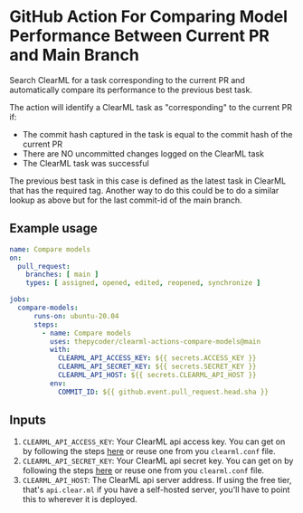 # GitHub Action For Comparing Model Performance Between Current PR and Main Branch

Search ClearML for a task corresponding to the current PR and automatically compare its performance to the previous best task.

The action will identify a ClearML task as "corresponding" to the current PR if:
- The commit hash captured in the task is equal to the commit hash of the current PR
- There are NO uncommitted changes logged on the ClearML task
- The ClearML task was successful

The previous best task in this case is defined as the latest task in ClearML that has the required tag.
Another way to do this could be to do a similar lookup as above but for the last commit-id of the main branch.

## Example usage

```yaml
name: Compare models
on:
  pull_request:
    branches: [ main ]
    types: [ assigned, opened, edited, reopened, synchronize ]

jobs:
  compare-models:
      runs-on: ubuntu-20.04
      steps:
        - name: Compare models
          uses: thepycoder/clearml-actions-compare-models@main
          with:
            CLEARML_API_ACCESS_KEY: ${{ secrets.ACCESS_KEY }}
            CLEARML_API_SECRET_KEY: ${{ secrets.SECRET_KEY }}
            CLEARML_API_HOST: ${{ secrets.CLEARML_API_HOST }}
          env:
            COMMIT_ID: ${{ github.event.pull_request.head.sha }}
```

## Inputs

1. `CLEARML_API_ACCESS_KEY`: Your ClearML api access key. You can get on by following the steps [here](https://clear.ml/docs/latest/docs/getting_started/ds/ds_first_steps) or reuse one from you `clearml.conf` file. 
2. `CLEARML_API_SECRET_KEY`: Your ClearML api secret key. You can get on by following the steps [here](https://clear.ml/docs/latest/docs/getting_started/ds/ds_first_steps) or reuse one from you `clearml.conf` file. 
3. `CLEARML_API_HOST`: The ClearML api server address. If using the free tier, that's `api.clear.ml` if you have a self-hosted server, you'll have to point this to wherever it is deployed.